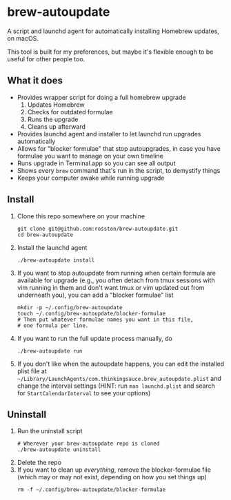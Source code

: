 # brew-autoupdate

A script and launchd agent for automatically installing Homebrew updates, on
macOS.

This tool is built for my preferences, but maybe it's flexible enough to be useful
for other people too.

## What it does

* Provides wrapper script for doing a full homebrew upgrade
  1. Updates Homebrew
  2. Checks for outdated formulae
  3. Runs the upgrade
  4. Cleans up afterward
* Provides launchd agent and installer to let launchd run upgrades
  automatically
* Allows for "blocker formulae" that stop autoupgrades, in case you have
  formulae you want to manage on your own timeline
* Runs upgrade in Terminal.app so you can see all output
* Shows every `brew` command that's run in the script, to demystify things
* Keeps your computer awake while running upgrade

## Install

1. Clone this repo somewhere on your machine
   ```
   git clone git@github.com:rosston/brew-autoupdate.git
   cd brew-autoupdate
   ```
2. Install the launchd agent
   ```
   ./brew-autoupdate install
   ```
3. If you want to stop autoupdate from running when certain formula are
   available for upgrade (e.g., you often detach from tmux sessions with vim
   running in them and don't want tmux or vim updated out from underneath you),
   you can add a "blocker formulae" list
   ```
   mkdir -p ~/.config/brew-autoupdate
   touch ~/.config/brew-autoupdate/blocker-formulae
   # Then put whatever formulae names you want in this file,
   # one formula per line.
   ```
4. If you want to run the full update process manually, do
   ```
   ./brew-autoupdate run
   ```
5. If you don't like when the autoupdate happens, you can edit the installed
   plist file at
   `~/Library/LaunchAgents/com.thinkingsauce.brew_autoupdate.plist` and change
   the interval settings (HINT: run `man launchd.plist` and search for
   `StartCalendarInterval` to see  your options)

## Uninstall

1. Run the uninstall script
   ```
   # Wherever your brew-autoupdate repo is cloned
   ./brew-autoupdate uninstall
   ```
2. Delete the repo
3. If you want to clean up _everything_, remove the blocker-formulae file
   (which may or may not exist, depending on how you set things up)
   ```
   rm -f ~/.config/brew-autoupdate/blocker-formulae
   ```
